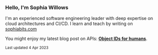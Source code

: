 ### Hello, I'm Sophia Willows

I'm an experienced software engineering leader with deep expertise on cloud architectures and CI/CD. I learn and teach by writing on [sophiabits.com](https://sophiabits.com/blog)

You might enjoy my latest blog post on APIs: **[Object IDs for humans](https://sophiabits.com/blog/object-ids-for-humans)**.

<sub>Last updated 4 Apr 2023</sub>
